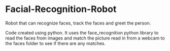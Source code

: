 # Facial-Recognition-Robot
Robot that can recognize faces, track the faces and greet the person.

Code created using python. It uses the face_recognition python library to read the faces from images and match the picture read in from a webcam to the faces folder to see if there are any matches. 

